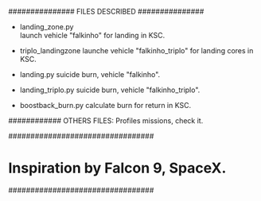 ###############
FILES DESCRIBED
###############

- landing_zone.py	
	launch vehicle "falkinho" for landing in KSC.

- triplo_landingzone 
	launche vehicle "falkinho_triplo" for landing cores in KSC. 

- landing.py 
	suicide burn, vehicle "falkinho".

- landing_triplo.py 
	suicide burn, vehicle "falkinho_triplo".

- boostback_burn.py	
	calculate burn for return in KSC.

############
OTHERS FILES: Profiles missions, check it.


#################################
# Inspiration by Falcon 9, SpaceX. 
#################################
